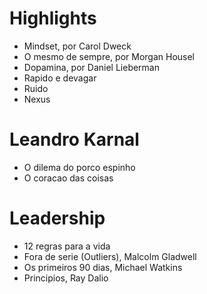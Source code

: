 # Highlights
- Mindset, por Carol Dweck
- O mesmo de sempre, por Morgan Housel
- Dopamina, por Daniel Lieberman 
- Rapido e devagar
- Ruido
- Nexus

# Leandro Karnal
- O dilema do porco espinho
- O coracao das coisas

# Leadership
- 12 regras para a vida
- Fora de serie (Outliers), Malcolm Gladwell
- Os primeiros 90 dias, Michael Watkins
- Principios, Ray Dalio
